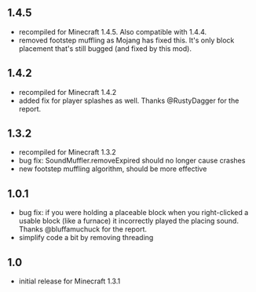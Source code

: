 ## 1.4.5
- recompiled for Minecraft 1.4.5. Also compatible with 1.4.4.
- removed footstep muffling as Mojang has fixed this. It's only block placement
  that's still bugged (and fixed by this mod).

## 1.4.2
- recompiled for Minecraft 1.4.2
- added fix for player splashes as well. Thanks @RustyDagger for the report.

## 1.3.2
- recompiled for Minecraft 1.3.2
- bug fix: SoundMuffler.removeExpired should no longer cause crashes
- new footstep muffling algorithm, should be more effective

## 1.0.1
- bug fix: if you were holding a placeable block when you right-clicked a
  usable block (like a furnace) it incorrectly played the placing sound.
  Thanks @bluffamuchuck for the report.
- simplify code a bit by removing threading

## 1.0
- initial release for Minecraft 1.3.1
